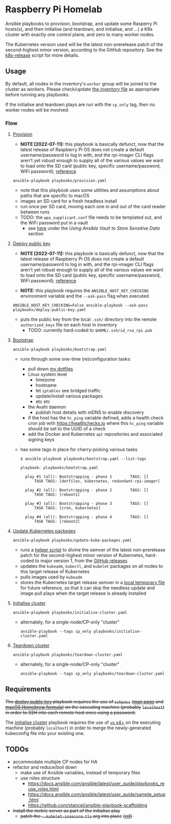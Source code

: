 # Raspberry Pi Homelab

Ansible playbooks to provision, bootstrap, and update some Rasperry Pi hosts(s), and then initialise (and teardown, and
initialise, and ...) a K8s cluster with exactly one control plane, and zero to many worker nodes.

The Kubernetes version used will be the latest non-prerelease patch of the second-highest minor version, according to
the GitHub repository.
See the [k8s-release](./scripts/k8s-release.sh) script for more details.

## Usage

By default, all nodes in the inventory's `worker` group will be joined to the cluster as workers.
Please check/update [the inventory file](inventory.yaml) as appropriate before running any playbooks.

If the initialise and teardown plays are run with the `cp_only` tag, then no worker nodes will be involved.

### Flow

1. [Provision](playbooks/provision.yaml)

    - **NOTE [2022-07-11]:** this playbook is basically defunct, now that the latest release of Raspberry Pi OS does
      not create a default username/password to log in with, and the rpi-imager CLI flags aren't yet robust enough to
      supply all of the various values we want to load onto the SD card (public key, specific username/password, WiFi
      password); [reference](https://www.raspberrypi.com/news/raspberry-pi-bullseye-update-april-2022/)

    ```shell
    ansible-playbook playbooks/provision.yaml
    ```

    - note that this playbook uses some utilities and assumptions about paths that are specific to macOS
    - images an SD card for a fresh headless install
    - run once per SD card, moving each one in and out of the card reader between runs
    - TODO: the `wpa_supplicant.conf` file needs to be templated out, and the WiFi password put in a vault
      - see [here](https://www.digitalocean.com/community/cheatsheets/how-to-use-ansible-cheat-sheet-guide)
        under the *Using Ansible Vault to Store Sensitive Data* section

1. [Deploy public key](playbooks/deploy-public-key.yaml)

    - **NOTE [2022-07-11]:** this playbook is basically defunct, now that the latest release of Raspberry Pi OS does
      not create a default username/password to log in with, and the rpi-imager CLI flags aren't yet robust enough to
      supply all of the various values we want to load onto the SD card (public key, specific username/password, WiFi
      password); [reference](https://www.raspberrypi.com/news/raspberry-pi-bullseye-update-april-2022/)

    - **NOTE:** this playbook requires the `ANSIBLE_HOST_KEY_CHECKING` environment variable and the `--ask-pass` flag
      when executed

    ```shell
    ANSIBLE_HOST_KEY_CHECKING=False ansible-playbook --ask-pass playbooks/deploy-public-key.yaml
    ```

    - puts the public key from the local `.ssh/` directory into the remote `authorized_keys` file on each host in
      inventory
      - TODO: currently hard-coded to `$HOME/.ssh/id_rsa_rpi.pub`

1. [Bootstrap](playbooks/bootstrap.yaml)

    ```shell
    ansible-playbook playbooks/bootstrap.yaml
    ```

    - runs through some one-time (re)configuration tasks:
      - pull down [my dotfiles](https://github.com/jlucktay/dotfiles)
      - Linux system level
        - timezone
        - hostname
        - let `iptables` see bridged traffic
        - update/install various packages
        - etc etc
      - the Avahi daemon
        - publish host details with mDNS to enable discovery
      - if the host has the `hc_ping` variable defined, adds a health check cron job with <https://healthchecks.io>
        where this `hc_ping` variable should be set to the UUID of a check
      - add the Docker and Kubernetes `apt` repositories and associated signing keys

    - has some tags in place for cherry-picking various tasks

      ```shell
      $ ansible-playbook playbooks/bootstrap.yaml --list-tags

      playbook: playbooks/bootstrap.yaml

        play #1 (all): Bootstrapping - phase 1        TAGS: []
            TASK TAGS: [dotfiles, kubernetes, redundant-rpi-imager]

        play #2 (all): Bootstrapping - phase 2        TAGS: []
            TASK TAGS: [reboot1]

        play #3 (all): Bootstrapping - phase 3        TAGS: []
            TASK TAGS: [cron, kubernetes]

        play #4 (all): Bootstrapping - phase 4        TAGS: []
            TASK TAGS: [reboot2]
      ```

1. [Update Kubernetes packages](playbooks/update-kube-packages.yaml)

    ```shell
    ansible-playbook playbooks/update-kube-packages.yaml
    ```

    - runs a [helper script](scripts/k8s-release.sh) to divine the semver of the latest non-prerelease patch for the
      second-highest minor version of Kubernetes, hard-coded to major version 1, from the
      [GitHub releases](https://github.com/kubernetes/kubernetes/releases)
    - updates the `kubeadm`, `kubectl`, and `kubelet` packages on all nodes to this target release of Kubernetes
    - pulls images used by `kubeadm`
    - stores the Kubernetes target release semver in a [local temporary file](tmp/k8s-release-installed.txt) for future
      reference, so that it can skip the needless update and image pull plays when the target release is already
      installed

1. [Initialise cluster](playbooks/initialise-cluster.yaml)

    ```shell
    ansible-playbook playbooks/initialise-cluster.yaml
    ```

    - alternately, for a single-node/CP-only "cluster"

        ```shell
        ansible-playbook --tags cp_only playbooks/initialise-cluster.yaml
        ```

1. [Teardown cluster](playbooks/teardown-cluster.yaml)

    ```shell
    ansible-playbook playbooks/teardown-cluster.yaml
    ```

    - alternately, for a single-node/CP-only "cluster"

        ```shell
        ansible-playbook --tags cp_only playbooks/teardown-cluster.yaml
        ```

## Requirements

~~The [deploy public key](playbooks/deploy-public-key.yaml) playbook requires the use of `sshpass`~~
~~([man page](https://linux.die.net/man/1/sshpass) and~~
~~[macOS Homebrew formula](https://github.com/nunnun/homebrew-sshpass/compare)) on the executing machine (probably~~
~~`localhost`) in order to SSH into each remote host once using a password.~~

The [initialise cluster](playbooks/initialise-cluster.yaml) playbook requires the use of
[`yq` v4+](https://github.com/mikefarah/yq) on the executing machine (probably `localhost`) in order to merge the
newly-generated kubeconfig file into your existing one.

## TODOs

- accommodate multiple CP nodes for HA
- refactor and reduce/boil down
  - make use of Ansible variables, instead of temporary files
  - use roles structure
    - <https://docs.ansible.com/ansible/latest/user_guide/playbooks_reuse_roles.html>
    - <https://docs.ansible.com/ansible/latest/user_guide/sample_setup.html>
    - <https://github.com/stancel/ansible-playbook-scaffolding>
- ~~install the metric server as part of the initialise play~~
  - ~~patch the `--kubelet-insecure-tls` arg into place~~
    ~~([ref](https://github.com/kubernetes-sigs/metrics-server/issues/131#issuecomment-516505683))~~
